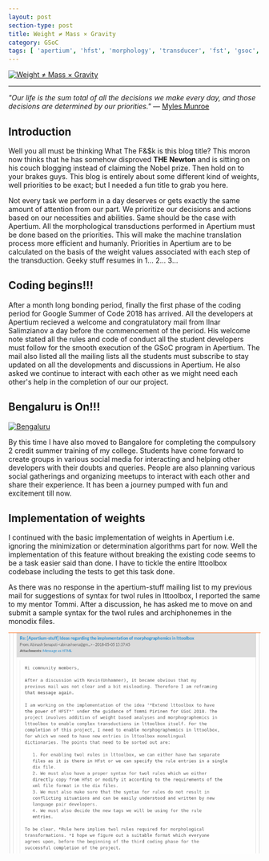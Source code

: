 ```yaml
---
layout: post
section-type: post
title: Weight ≠ Mass × Gravity
category: GSoC
tags: [ 'apertium', 'hfst', 'morphology', 'transducer', 'fst', 'gsoc', 'weights' ]
---
```


[![Weight ≠ Mass × Gravity](http://all-funny.info/wp-content/uploads/2014/06/isaac_newton-steve_jobs.jpg)](https://summerofcode.withgoogle.com/dashboard/timeline/)

---

_"Our life is the sum total of all the decisions we make every day, and those decisions are determined by our priorities."_
― [Myles Munroe](http://www.cbn.com/700club/guests/bios/Myles_Munroe_043012.aspx)

## Introduction

Well you all must be thinking What The F&$k is this blog title? This moron now thinks that he has somehow disproved **THE Newton** and is sitting on his couch blogging instead of claiming the Nobel prize. Then hold on to your brakes guys. This blog is entirely about some different kind of weights, well priorities to be exact; but I needed a fun title to grab you here.

Not every task we perform in a day deserves or gets exactly the same amount of attention from our part. We prioritize our decisions and actions based on our necessities and abilities. Same should be the case with Apertium. All the morphological transductions performed in Apertium must be done based on the priorities. This will make the machine translation process more efficient and humanly. Priorities in Apertium are to be calculated on the basis of the weight values associated with each step of the transduction. Geeky stuff resumes in 1... 2... 3...

## Coding begins!!!

After a month long bonding period, finally the first phase of the coding period for Google Summer of Code 2018 has arrived. All the developers at Apertium recieved a welcome and congratulatory mail from Ilnar Salimzianov a day before the commencement of the period. His welcome note stated all the rules and code of conduct all the student developers must follow for the smooth execution of the GSoC program in Apertium. The mail also listed all the mailing lists all the students must subscribe to stay updated on all the developments and discussions in Apertium. He also asked we continue to interact with each other as we might need each other's help in the completion of our our project.

## Bengaluru is On!!!

[![Bengaluru](https://qz.com/wp-content/uploads/2017/08/bangalore1-reuters-traffic-moves-along-a-road-in-the-southern-indian-city-of-bangalore-december-14-2005.jpg)](https://en.wikipedia.org/wiki/Bangalore)

By this time I have also moved to Bangalore for completing the compulsory 2 credit summer training of my college. Students have come forward to create groups in various social media for interacting and helping other developers with their doubts and queries. People are also planning various social gatherings and organizing meetups to interact with each other and share their experience. It has been a journey pumped with fun and excitement till now.

## Implementation of weights

I continued with the basic implementation of weights in Apertium i.e. ignoring the minimization or determination algorithms part for now. Well the implementation of this feature without breaking the existing code seems to be a task easier said than done. I have to tickle the entire lttoolbox codebase including the tests to get this task done.

As there was no response in the apertium-stuff mailing list to my previous mail for suggestions of syntax for twol rules in lttoolbox, I reported the same to my mentor Tommi. After a discussion, he has asked me to move on and submit a sample syntax for the twol rules and archiphonemes in the monodix files.

[![Apertium stuff Mailing List](/img/post_images/apertium_stuff_rule_syntax.png)](https://sourceforge.net/p/apertium/mailman/apertium-stuff/?page=1)